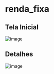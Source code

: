 # renda_fixa

## Tela Inicial
![image](https://drive.google.com/uc?export=view&id=1-sBlRK1XWzQhVB7qSEl1WduOVxxkgleS)

## Detalhes
![image](https://drive.google.com/uc?export=view&id=1-dIgXECBootUu67TRdvAjWNXWLcunfWn)
